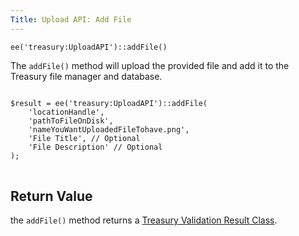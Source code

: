 ```yaml
---
Title: Upload API: Add File
---
```


`ee('treasury:UploadAPI')::addFile()`

The `addFile()` method will upload the provided file and add it to the Treasury file manager and database.

<div class="content-blocks__pre-wrapper content-blocks__pre-wrapper--example">
<pre class="content-blocks__pre content-blocks__pre--example language-php">
<code class="content-blocks__code content-blocks__code--example language-php">
$result = ee('treasury:UploadAPI')::addFile(
	'locationHandle',
	'pathToFileOnDisk',
	'nameYouWantUploadedFileTohave.png',
	'File Title', // Optional
	'File Description' // Optional
);
</code>
</pre>
</div>

## Return Value

the `addFile()` method returns a [Treasury Validation Result Class](#validation-result-class).
